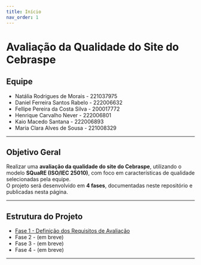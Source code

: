 ```yaml
---
title: Início
nav_order: 1
---
```


# Avaliação da Qualidade do Site do Cebraspe

## Equipe
- Natália Rodrigues de Morais - 221037975
- Daniel Ferreira Santos Rabelo - 222006632
- Fellipe Pereira da Costa Silva - 200017772 
- Henrique Carvalho Never - 222006801
- Kaio Macedo Santana - 222006893
- Maria Clara Alves de Sousa - 221008329

---

## Objetivo Geral
Realizar uma **avaliação da qualidade do site do Cebraspe**, utilizando o modelo **SQuaRE (ISO/IEC 25010)**, com foco em características de qualidade selecionadas pela equipe.  
O projeto será desenvolvido em **4 fases**, documentadas neste repositório e publicadas nesta página.  

---

## Estrutura do Projeto
- [Fase 1 - Definição dos Requisitos de Avaliação](./fase1.md)  
- Fase 2 - (em breve)  
- Fase 3 - (em breve)  
- Fase 4 - (em breve)  

---


